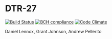 # DTR-27
[![Build Status](https://travis-ci.com/csu2017sp314/DTR-27.svg?token=mvm9qf45v5Ypk6LT8E9u&branch=master)](https://travis-ci.com/csu2017sp314/DTR-27)
[![BCH compliance](https://bettercodehub.com/edge/badge/csu2017sp314/DTR-27?token=4d73329551f5e2d5c350e32dc52bedca76105120)](https://bettercodehub.com/)
[![Code Climate](https://codeclimate.com/repos/58d1d67582ca9a0292000669/badges/3e52d1bde597ee87545e/gpa.svg)](https://codeclimate.com/repos/58d1d67582ca9a0292000669/feed)

Daniel Lennox, Grant Johnson, Andrew Pellerito
